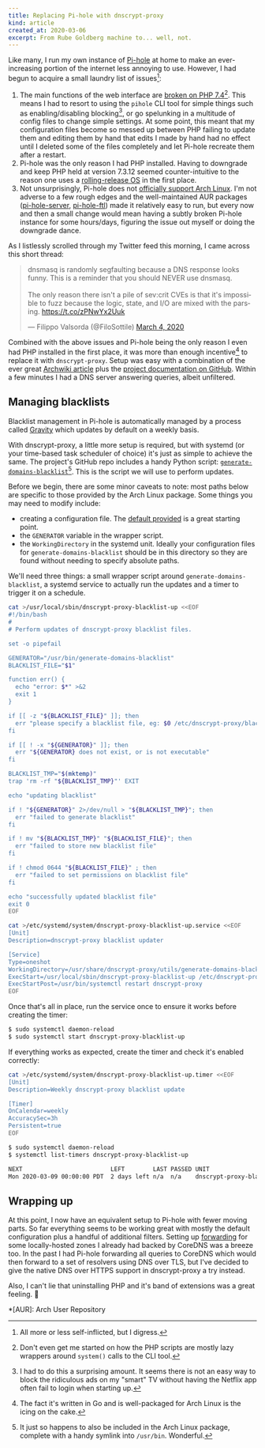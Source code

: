```yaml
---
title: Replacing Pi-hole with dnscrypt-proxy
kind: article
created_at: 2020-03-06
excerpt: From Rube Goldberg machine to... well, not.
---
```


Like many, I run my own instance of [Pi-hole](https://pi-hole.net/) at home to make an ever-increasing portion of the internet less annoying to use. However, I had begun to acquire a small laundry list of issues[^fn-1]:

1. The main functions of the web interface are [broken on PHP 7.4](https://github.com/pi-hole/pi-hole/issues/3039)[^fn-2]. This means I had to resort to using the `pihole` CLI tool for simple things such as enabling/disabling blocking[^fn-3], or go spelunking in a multitude of config files to change simple settings. At some point, this meant that my configuration files become so messed up between PHP failing to update them and editing them by hand that edits I made by hand had no effect until I deleted some of the files completely and let Pi-hole recreate them after a restart.
1. Pi-hole was the only reason I had PHP installed. Having to downgrade and keep PHP held at version 7.3.12 seemed counter-intuitive to the reason one uses a [rolling-release OS](https://archlinuxarm.org/) in the first place.
1. Not unsurprisingly, Pi-hole does not [officially support Arch Linux](https://docs.pi-hole.net/main/prerequesites/#supported-operating-systems). I'm not adverse to a few rough edges and the well-maintained AUR packages ([pi-hole-server](https://aur.archlinux.org/packages/pi-hole-server/), [pi-hole-ftl](https://aur.archlinux.org/packages/pi-hole-ftl/)) made it relatively easy to run, but every now and then a small change would mean having a subtly broken Pi-hole instance for some hours/days, figuring the issue out myself or doing the downgrade dance.

As I listlessly scrolled through my Twitter feed this morning, I came across this short thread:

<blockquote class="twitter-tweet" data-dnt="true" data-theme="light"><p lang="en" dir="ltr">dnsmasq is randomly segfaulting because a DNS response looks funny. This is a reminder that you should NEVER use dnsmasq.<br><br>The only reason there isn&#39;t a pile of sev:crit CVEs is that it&#39;s impossible to fuzz because the logic, state, and I/O are mixed with the parsing. <a href="https://t.co/zPNwYx2Uuk">https://t.co/zPNwYx2Uuk</a></p>&mdash; Filippo Valsorda (@FiloSottile) <a href="https://twitter.com/FiloSottile/status/1235044425509810176?ref_src=twsrc%5Etfw">March 4, 2020</a></blockquote> <script async src="https://platform.twitter.com/widgets.js" charset="utf-8"></script> 

Combined with the above issues and Pi-hole being the only reason I even had PHP installed in the first place, it was more than enough incentive[^fn-4] to replace it with `dnscrypt-proxy`. Setup was easy with a combination of the ever great [Archwiki article](https://wiki.archlinux.org/index.php/Dnscrypt-proxy) plus the [project documentation on GitHub](https://github.com/DNSCrypt/dnscrypt-proxy/wiki). Within a few minutes I had a DNS server answering queries, albeit unfiltered.

## Managing blacklists

Blacklist management in Pi-hole is automatically managed by a process called [Gravity](https://docs.pi-hole.net/core/pihole-command/#gravity) which updates by default on a weekly basis.

With dnscrypt-proxy, a little more setup is required, but with systemd (or your time-based task scheduler of choice) it's just as simple to achieve the same. The project's GitHub repo includes a handy Python script: [`generate-domains-blacklist`](https://github.com/DNSCrypt/dnscrypt-proxy/tree/master/utils/generate-domains-blacklists)[^fn-5]. This is the script we will use to perform updates.

Before we begin, there are some minor caveats to note: most paths below are specific to those provided by the Arch Linux package. Some things you may need to modify include:
* creating a configuration file. The [default provided](https://raw.githubusercontent.com/DNSCrypt/dnscrypt-proxy/master/utils/generate-domains-blacklists/domains-blacklist.conf) is a great starting point.
* the `GENERATOR` variable in the wrapper script.
* the `WorkingDirectory` in the systemd unit. Ideally your configuration files for `generate-domains-blacklist` should be in this directory so they are found without needing to specify absolute paths.

We'll need three things: a small wrapper script around `generate-domains-blacklist`, a systemd service to actually run the updates and a timer to trigger it on a schedule.


```bash
cat >/usr/local/sbin/dnscrypt-proxy-blacklist-up <<EOF
#!/bin/bash
#
# Perform updates of dnscrypt-proxy blacklist files.

set -o pipefail

GENERATOR="/usr/bin/generate-domains-blacklist"
BLACKLIST_FILE="$1"

function err() {
  echo "error: $*" >&2
  exit 1
}

if [[ -z "${BLACKLIST_FILE}" ]]; then
  err "please specify a blacklist file, eg: $0 /etc/dnscrypt-proxy/blacklist.txt"
fi

if [[ ! -x "${GENERATOR}" ]]; then
  err "${GENERATOR} does not exist, or is not executable"
fi

BLACKLIST_TMP="$(mktemp)"
trap 'rm -rf "${BLACKLIST_TMP}"' EXIT

echo "updating blacklist"

if ! "${GENERATOR}" 2>/dev/null > "${BLACKLIST_TMP}"; then
  err "failed to generate blacklist"
fi

if ! mv "${BLACKLIST_TMP}" "${BLACKLIST_FILE}"; then
  err "failed to store new blacklist file"
fi

if ! chmod 0644 "${BLACKLIST_FILE}" ; then
  err "failed to set permissions on blacklist file"
fi

echo "successfully updated blacklist file"
exit 0
EOF
```

```bash
cat >/etc/systemd/system/dnscrypt-proxy-blacklist-up.service <<EOF
[Unit]
Description=dnscrypt-proxy blacklist updater

[Service]
Type=oneshot
WorkingDirectory=/usr/share/dnscrypt-proxy/utils/generate-domains-blacklists
ExecStart=/usr/local/sbin/dnscrypt-proxy-blacklist-up /etc/dnscrypt-proxy/blacklist.txt
ExecStartPost=/usr/bin/systemctl restart dnscrypt-proxy
EOF
```

Once that's all in place, run the service once to ensure it works before creating the timer:

```bash
$ sudo systemctl daemon-reload
$ sudo systemctl start dnscrypt-proxy-blacklist-up
```

If everything works as expected, create the timer and check it's enabled correctly:

```bash
cat >/etc/systemd/system/dnscrypt-proxy-blacklist-up.timer <<EOF
[Unit]
Description=Weekly dnscrypt-proxy blacklist update

[Timer]
OnCalendar=weekly
AccuracySec=3h
Persistent=true
EOF
```

```bash
$ sudo systemctl daemon-reload
$ systemctl list-timers dnscrypt-proxy-blacklist-up

NEXT                         LEFT        LAST PASSED UNIT                              ACTIVATES
Mon 2020-03-09 00:00:00 PDT  2 days left n/a  n/a    dnscrypt-proxy-blacklist-up.timer dnscrypt-proxy-blacklist-up.service
```

## Wrapping up

At this point, I now have an equivalent setup to Pi-hole with fewer moving parts. So far everything seems to be working great with mostly the default configuration plus a handful of additional filters. Setting up [forwarding](https://github.com/DNSCrypt/dnscrypt-proxy/wiki/Forwarding) for some locally-hosted zones I already had backed by CoreDNS was a breeze too. In the past I had Pi-hole forwarding all queries to CoreDNS which would then forward to a set of resolvers using DNS over TLS, but I've decided to give the native DNS over HTTPS support in dnscrypt-proxy a try instead.

Also, I can't lie that uninstalling PHP and it's band of extensions was a great feeling. 👋

*[AUR]: Arch User Repository
[^fn-1]: All more or less self-inflicted, but I digress.
[^fn-2]: Don't even get me started on how the PHP scripts are mostly lazy wrappers around `system()` calls to the CLI tool.
[^fn-3]: I had to do this a surprising amount. It seems there is not an easy way to block the ridiculous ads on my "smart" TV without having the Netflix app often fail to login when starting up.
[^fn-4]: The fact it's written in Go and is well-packaged for Arch Linux is the icing on the cake.
[^fn-5]: It just so happens to also be included in the Arch Linux package, complete with a handy symlink into `/usr/bin`. Wonderful.
